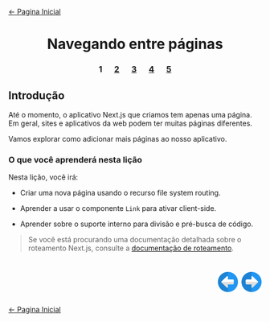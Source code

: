 [← Pagina Inicial](../../../README.md#basico)

<h1 align="center">Navegando entre páginas</h1>

<h3 align="center">
<spam style="margin:0 10px;">1</spam>
<a href="./2.md" style="margin:0 10px;">2</a>
<a href="./3.md" style="margin:0 10px;">3</a>
<a href="./4.md" style="margin:0 10px;">4</a>
<a href="./5.md" style="margin:0 10px;">5</a>
</h3>

## Introdução

Até o momento, o aplicativo Next.js que criamos tem apenas uma página. Em geral, sites e aplicativos da web podem ter muitas páginas diferentes.

Vamos explorar como adicionar mais páginas ao nosso aplicativo.

### O que você aprenderá nesta lição

Nesta lição, você irá:

  - Criar uma nova página usando o recurso file system routing.

  - Aprender a usar o componente `Link` para ativar client-side.

  - Aprender sobre o suporte interno para divisão e pré-busca de código.

>Se você está procurando uma documentação detalhada sobre o roteamento Next.js, consulte a [documentação de roteamento](https://nextjs.org/docs/routing/introduction).

<h1 align="right">
<a href="../create-nextjs-app/4.md"><img src="../../../images/previous-arrow.svg" alt="next-arrow" width="40px"></a>
<a href="./2.md"><img src="../../../images/next-arrow.svg" alt="next-arrow" width="40px"></a>
</h1>

[← Pagina Inicial](../../../README.md#basico)